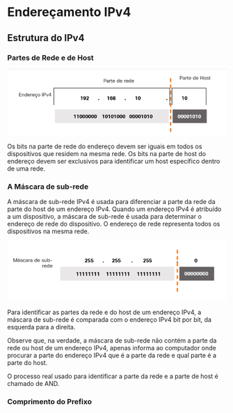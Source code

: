 # Endereçamento IPv4

## Estrutura do IPv4

### Partes de Rede e de Host

![A parte do host e a da rede do IPv4](../imagens/ipv4RedeVShost.png)

Os bits na parte de rede do endereço devem ser iguais em todos os dispositivos que residem na mesma rede. 
Os bits na parte de host do endereço devem ser exclusivos para identificar um host específico dentro de uma rede.

### A Máscara de sub-rede

A máscara de sub-rede IPv4 é usada para diferenciar a parte da rede da parte do host de um endereço IPv4. Quando um endereço IPv4 é atribuído a um dispositivo, a máscara de sub-rede é usada para determinar o endereço de rede do dispositivo. 
O endereço de rede representa todos os dispositivos na mesma rede.

![partes da máscara de sub-rede](../imagens/partesDaMascaraSubRede.png)

Para identificar as partes da rede e do host de um endereço IPv4, a máscara de sub-rede é comparada com o endereço IPv4 bit por bit, da esquerda para a direita.

Observe que, na verdade, a máscara de sub-rede não contém a parte da rede ou host de um endereço IPv4, apenas 
informa ao computador onde procurar a parte do endereço IPv4 que é a parte da rede e qual parte é a parte do host.

O processo real usado para identificar a parte da rede e a parte de host é chamado de AND.

### Comprimento do Prefixo

